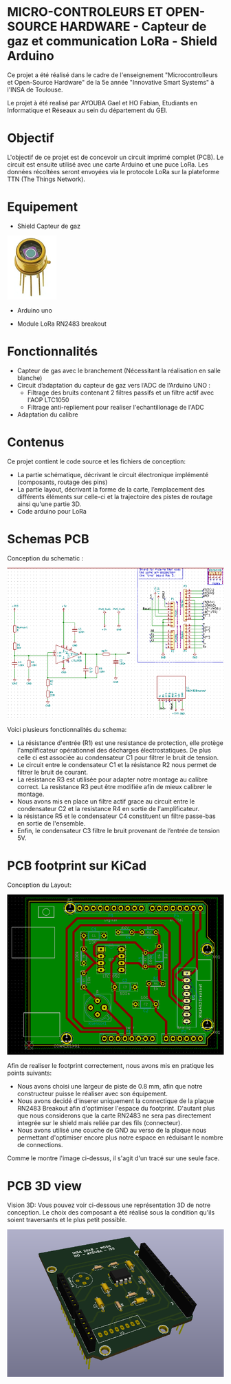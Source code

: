 # MICRO-CONTROLEURS ET OPEN-SOURCE HARDWARE - Capteur de gaz et communication LoRa - Shield Arduino
Ce projet a été réalisé dans le cadre de l'enseignement "Microcontrolleurs et Open-Source Hardware" de la 5e année "Innovative Smart Systems" à l'INSA de Toulouse. 

Le projet à été realisé par AYOUBA Gael et HO Fabian, Etudiants en Informatique et Réseaux au sein du département du GEI.

# Objectif
L'objectif de ce projet est de concevoir un circuit imprimé complet (PCB). 
Le circuit est ensuite utilisé avec une carte Arduino et  une puce LoRa. 
Les données récoltées seront envoyées via le protocole LoRa sur la plateforme TTN (The Things Network).

# Equipement
- Shield Capteur de gaz

![Our Schematic](./Pictures/CapteurGas.png)

- Arduino uno 	

- Module LoRa RN2483 breakout


# Fonctionnalités
- Capteur de gas avec le branchement (Nécessitant la réalisation en salle blanche)
- Circuit d’adaptation du capteur de gaz vers l’ADC de l’Arduino UNO :
  - Filtrage des bruits contenant 2 filtres passifs et un filtre actif avec l'AOP LTC1050
  - Filtrage anti-repliement pour realiser l'echantillonage de l'ADC
- Adaptation du calibre
 
# Contenus
Ce projet contient le code source et les fichiers de conception:

- La partie schématique, décrivant le circuit électronique implémenté (composants, routage des pins)
- La partie layout, décrivant la forme de la carte, l’emplacement des différents éléments sur celle-ci et la trajectoire des pistes de routage ainsi qu'une partie 3D.
- Code arduino pour LoRa

# Schemas PCB
Conception du schematic :

![Our Schematic](./Pictures/schemaPCB.png)


Voici plusieurs fonctionnalités du schema:

- La résistance d'entrée (R1) est une resistance de protection, elle protège l'amplificateur opérationnel des décharges électrostatiques. De plus celle ci est associée au condensateur C1 pour filtrer le bruit de tension.
- Le circuit entre le condensateur C1 et la résistance R2 nous permet de filtrer le bruit de courant.
- La résistance R3 est utilisée pour adapter notre montage au calibre correct. La resistance R3 peut être modifiée afin de mieux calibrer le montage.
- Nous avons mis en place un filtre actif grace au circuit entre le condensateur C2 et la resistance R4 en sortie de l'amplificateur.
- la résistance R5 et le condensateur C4 constituent un filtre passe-bas en sortie de l'ensemble.
- Enfin, le condensateur C3 filtre le bruit provenant de l’entrée de tension 5V.


# PCB footprint sur KiCad
Conception du Layout:

![Our Schematic](./Pictures/pcb.png)

Afin de realiser le footprint correctement, nous avons mis en pratique les points suivants:
- Nous avons choisi une largeur de piste de 0.8 mm, afin que notre constructeur puisse le réaliser avec son équipement.
- Nous avons decidé d'inserer uniquement la connectique de la plaque RN2483 Breakout afin d'optimiser l'espace du footprint. D'autant plus que nous considerons que la carte RN2483 ne sera pas directement integrée sur le shield mais reliée par des fils (connecteur).
- Nous avons utilisé une couche de GND au verso de la plaque nous permettant d'optimiser encore plus notre espace en réduisant le nombre de connections.

Comme le montre l'image ci-dessus, il s'agit d'un tracé sur une seule face. 
# PCB 3D view
Vision 3D:
Vous pouvez voir ci-dessous une représentation 3D de notre conception. 
Le choix des composant a été réalisé sous la condition qu'ils soient traversants et le plus petit possible.

![Our Schematic](./Pictures/3D.png)
